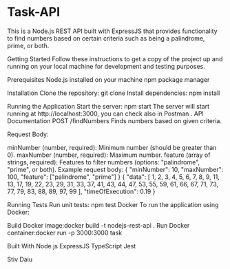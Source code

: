 # Task-API

This is a Node.js REST API built with ExpressJS that provides functionality to find numbers based on certain criteria such as being a palindrome, prime, or both.

Getting Started
Follow these instructions to get a copy of the project up and running on your local machine for development and testing purposes.

Prerequisites
Node.js installed on your machine
npm package manager

Installation
Clone the repository:
git clone <repository-url>
Install dependencies:
npm install

Running the Application
Start the server:
npm start
The server will start running at http://localhost:3000, you can check also in Postman .
API Documentation
POST /findNumbers
Finds numbers based on given criteria.

Request Body:

minNumber (number, required): Minimum number (should be greater than 0).
maxNumber (number, required): Maximum number.
feature (array of strings, required): Features to filter numbers (options: "palindrome", "prime", or both).
Example request body:
{
  "minNumber": 10,
  "maxNumber": 100,
  "feature": ["palindrome", "prime"]
}
{
    "data": [
        1,
        2,
        3,
        4,
        5,
        6,
        7,
        8,
        9,
        11,
        13,
        17,
        19,
        22,
        23,
        29,
        31,
        33,
        37,
        41,
        43,
        44,
        47,
        53,
        55,
        59,
        61,
        66,
        67,
        71,
        73,
        77,
        79,
        83,
        88,
        89,
        97,
        99
    ],
    "timeOfExecution": 0.19
}

Running Tests
Run unit tests:
npm test
Docker
To run the application using Docker:

Build Docker image:docker build -t nodejs-rest-api .
Run Docker container:docker run -p 3000:3000 task

Built With
Node.js
ExpressJS
TypeScript
Jest

Stiv Daiu

